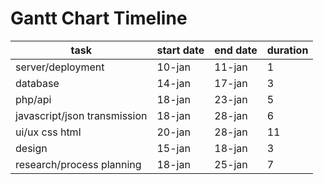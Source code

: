 # Gantt Chart Timeline

task | start date | end date | duration
--- | --- | --- | --- 
server/deployment | 10-jan | 11-jan | 1
database | 14-jan | 17-jan | 3
php/api | 18-jan | 23-jan | 5
javascript/json transmission | 18-jan | 28-jan | 6
ui/ux css html | 20-jan | 28-jan | 11
design | 15-jan | 18-jan | 3
research/process planning | 18-jan |25-jan | 7
